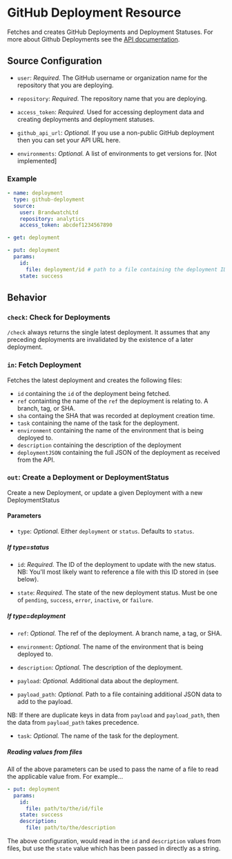 # GitHub Deployment Resource

Fetches and creates GitHub Deployments and Deployment Statuses. For more about Github Deployments
see the [API documentation](https://developer.github.com/v3/repos/deployments/).

## Source Configuration

* `user`: *Required.* The GitHub username or organization name for the
  repository that you are deploying.

* `repository`: *Required.* The repository name that you are deploying.

* `access_token`: *Required.* Used for accessing deployment data and creating deployments
  and deployment statuses.

* `github_api_url`: *Optional.* If you use a non-public GitHub deployment then
  you can set your API URL here.

* `environments`: *Optional.* A list of environments to get versions for. [Not implemented]

### Example

``` yaml
- name: deployment
  type: github-deployment
  source:
    user: BrandwatchLtd
    repository: analytics
    access_token: abcdef1234567890
```

``` yaml
- get: deployment
```

``` yaml
- put: deployment
  params:
    id:
      file: deployment/id # path to a file containing the deployment ID
    state: success
```

## Behavior

### `check`: Check for Deployments

`/check` always returns the single latest deployment. It assumes that any preceding deployments
are invalidated by the existence of a later deployment.

### `in`: Fetch Deployment

Fetches the latest deployment and creates the following files:

* `id` containing the `id` of the deployment being fetched.
* `ref` containting the name of the `ref` the deployment is relating to. A branch, tag, or SHA.
* `sha` containg the SHA that was recorded at deployment creation time.
* `task` containing the name of the task for the deployment.
* `environment` containing the name of the environment that is being deployed to.
* `description` containing the description of the deployment
* `deploymentJSON` containing the full JSON of the deployment as received from the API.


### `out`: Create a Deployment or DeploymentStatus

Create a new Deployment, or update a given Deployment with a new DeploymentStatus

#### Parameters

* `type`: *Optional.* Either `deployment` or `status`. Defaults to `status`.

##### If type=status

* `id`: *Required.* The ID of the deployment to update with the new status.
  NB: You'll most likely want to reference a file with this ID stored in (see below).

* `state`: *Required.*  The state of the new deployment status.
  Must be one of `pending`, `success`, `error`, `inactive`, or `failure`.

##### If type=deployment

* `ref`: *Optional.* The ref of the deployment. A branch name, a tag, or SHA.

* `environment`: *Optional.* The name of the environment that is being deployed to.

* `description`: *Optional.* The description of the deployment.

* `payload`: *Optional.* Additional data about the deployment.

* `payload_path`: *Optional.* Path to a file containing additional JSON data to add to the payload.

NB: If there are duplicate keys in data from `payload` and `payload_path`, then the data from
`payload_path` takes precedence.

* `task`: *Optional.* The name of the task for the deployment.

##### Reading values from files

All of the above parameters can be used to pass the name of a file to read the applicable value
from. For example...

```yaml
- put: deployment
  params:
    id:
      file: path/to/the/id/file
    state: success
    description:
      file: path/to/the/description
```
The above configuration, would read in the `id` and `description` values from files, but use
the `state` value which has been passed in directly as a string.
